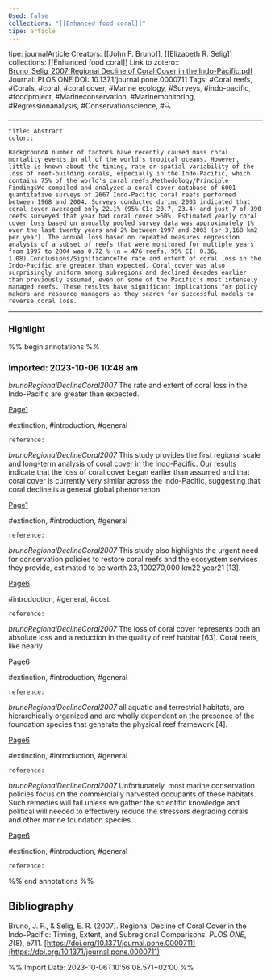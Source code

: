 ```yaml
---
Used: false
collections: "[[Enhanced food coral]]"
tipe: article
---
```

tipe: journalArticle
Creators: [[John F. Bruno]], [[Elizabeth R. Selig]]
collections: [[Enhanced food coral]]
Link to zotero:: [Bruno_Selig_2007_Regional Decline of Coral Cover in the Indo-Pacific.pdf](zotero://select/library/items/XIK9KZX6)
Journal: PLOS ONE
DOI: 10.1371/journal.pone.0000711
Tags: #Coral reefs, #Corals, #coral, #coral cover, #Marine ecology, #Surveys, #indo-pacific, #foodproject, #Marineconservation, #Marinemonitoring, #Regressionanalysis, #Conservationscience, #🔍

---
```ad-note
title: Abstract
color:: 

BackgroundA number of factors have recently caused mass coral mortality events in all of the world's tropical oceans. However, little is known about the timing, rate or spatial variability of the loss of reef-building corals, especially in the Indo-Pacific, which contains 75% of the world's coral reefs.Methodology/Principle FindingsWe compiled and analyzed a coral cover database of 6001 quantitative surveys of 2667 Indo-Pacific coral reefs performed between 1968 and 2004. Surveys conducted during 2003 indicated that coral cover averaged only 22.1% (95% CI: 20.7, 23.4) and just 7 of 390 reefs surveyed that year had coral cover >60%. Estimated yearly coral cover loss based on annually pooled survey data was approximately 1% over the last twenty years and 2% between 1997 and 2003 (or 3,168 km2 per year). The annual loss based on repeated measures regression analysis of a subset of reefs that were monitored for multiple years from 1997 to 2004 was 0.72 % (n = 476 reefs, 95% CI: 0.36, 1.08).Conclusions/SignificanceThe rate and extent of coral loss in the Indo-Pacific are greater than expected. Coral cover was also surprisingly uniform among subregions and declined decades earlier than previously assumed, even on some of the Pacific's most intensely managed reefs. These results have significant implications for policy makers and resource managers as they search for successful models to reverse coral loss.

```

---
### Highlight

%% begin annotations %%



### Imported: 2023-10-06 10:48 am

*brunoRegionalDeclineCoral2007*
	The rate and extent of coral loss in the Indo-Pacific are greater than expected. 
	
[Page1](zotero://open-pdf/library/items/XIK9KZX6?page=1&a=UUEV8HNU)
	
	
#extinction, #introduction, #general
	
	
	reference:

*brunoRegionalDeclineCoral2007*
	This study provides the first regional scale and long-term analysis of coral cover in the Indo-Pacific. Our results indicate that the loss of coral cover began earlier than assumed and that coral cover is currently very similar across the Indo-Pacific, suggesting that coral decline is a general global phenomenon. 
	
[Page1](zotero://open-pdf/library/items/XIK9KZX6?page=1&a=SJHYCQTA)
	
	
#extinction, #introduction, #general
	
	
	reference:

*brunoRegionalDeclineCoral2007*
	This study also highlights the urgent need for conservation policies to restore coral reefs and the ecosystem services they provide, estimated to be worth $23,100$270,000 km22 year21 [13]. 
	
[Page6](zotero://open-pdf/library/items/XIK9KZX6?page=6&a=AIRWFAEI)
	
	
#introduction, #general, #cost
	
	
	reference:

*brunoRegionalDeclineCoral2007*
	The loss of coral cover represents both an absolute loss and a reduction in the quality of reef habitat [63]. Coral reefs, like nearly 
	
[Page6](zotero://open-pdf/library/items/XIK9KZX6?page=6&a=CYTYCAIY)
	
	
#extinction, #introduction, #general
	
	
	reference:

*brunoRegionalDeclineCoral2007*
	all aquatic and terrestrial habitats, are hierarchically organized and are wholly dependent on the presence of the foundation species that generate the physical reef framework [4]. 
	
[Page6](zotero://open-pdf/library/items/XIK9KZX6?page=6&a=3CIBN4QI)
	
	
#extinction, #introduction, #general
	
	
	reference:

*brunoRegionalDeclineCoral2007*
	Unfortunately, most marine conservation policies focus on the commercially harvested occupants of these habitats. Such remedies will fail unless we gather the scientific knowledge and political will needed to effectively reduce the stressors degrading corals and other marine foundation species. 
	
[Page6](zotero://open-pdf/library/items/XIK9KZX6?page=6&a=RVU9A889)
	
	
#extinction, #introduction, #general
	
	
	reference:


%% end annotations %%

## Bibliography

Bruno, J. F., & Selig, E. R. (2007). Regional Decline of Coral Cover in the Indo-Pacific: Timing, Extent, and Subregional Comparisons. _PLOS ONE_, _2_(8), e711. [https://doi.org/10.1371/journal.pone.0000711](https://doi.org/10.1371/journal.pone.0000711)

%% Import Date: 2023-10-06T10:56:08.571+02:00 %%
